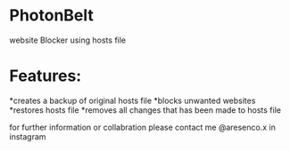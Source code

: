 # PhotonBelt
website Blocker using hosts file

# Features:

 *creates a backup of original hosts file
 *blocks unwanted websites
 *restores hosts file
 *removes all changes that has been made to hosts file

for further information or collabration please contact me @aresenco.x in instagram 
